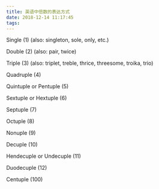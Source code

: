 ```yaml
---
title: 英语中倍数的表达方式
date: 2018-12-14 11:17:45
tags:
---
```


Single (1) (also: singleton, sole, only, etc.)

Double (2) (also: pair, twice)

Triple (3) (also: triplet, treble, thrice, threesome, troika, trio)

Quadruple (4)

Quintuple or Pentuple (5)

Sextuple or Hextuple (6)

Septuple (7)

Octuple (8)

Nonuple (9)

Decuple (10)

Hendecuple or Undecuple (11)

Duodecuple (12)

Centuple (100)